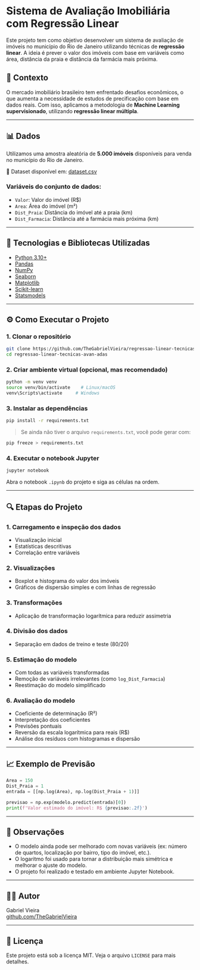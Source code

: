 
# Sistema de Avaliação Imobiliária com Regressão Linear

Este projeto tem como objetivo desenvolver um sistema de avaliação de imóveis no município do Rio de Janeiro utilizando técnicas de **regressão linear**. A ideia é prever o valor dos imóveis com base em variáveis como área, distância da praia e distância da farmácia mais próxima.

## 📌 Contexto

O mercado imobiliário brasileiro tem enfrentado desafios econômicos, o que aumenta a necessidade de estudos de precificação com base em dados reais. Com isso, aplicamos a metodologia de **Machine Learning supervisionado**, utilizando **regressão linear múltipla**.

---

## 📊 Dados

Utilizamos uma amostra aleatória de **5.000 imóveis** disponíveis para venda no município do Rio de Janeiro.

📁 Dataset disponível em:
[dataset.csv](https://raw.githubusercontent.com/TheGabrielVieira/regressao-linear-tecnicas-avan-adas/refs/heads/main/Dados/dataset.csv)

### Variáveis do conjunto de dados:

- `Valor`: Valor do imóvel (R$)
- `Area`: Área do imóvel (m²)
- `Dist_Praia`: Distância do imóvel até a praia (km)
- `Dist_Farmacia`: Distância até a farmácia mais próxima (km)

---

## 🧪 Tecnologias e Bibliotecas Utilizadas

- [Python 3.10+](https://www.python.org/)
- [Pandas](https://pandas.pydata.org/)
- [NumPy](https://numpy.org/)
- [Seaborn](https://seaborn.pydata.org/)
- [Matplotlib](https://matplotlib.org/)
- [Scikit-learn](https://scikit-learn.org/)
- [Statsmodels](https://www.statsmodels.org/)

---

## ⚙️ Como Executar o Projeto

### 1. Clonar o repositório

```bash
git clone https://github.com/TheGabrielVieira/regressao-linear-tecnicas-avan-adas.git
cd regressao-linear-tecnicas-avan-adas
```

### 2. Criar ambiente virtual (opcional, mas recomendado)

```bash
python -m venv venv
source venv/bin/activate    # Linux/macOS
venv\Scripts\activate     # Windows
```

### 3. Instalar as dependências

```bash
pip install -r requirements.txt
```

> Se ainda não tiver o arquivo `requirements.txt`, você pode gerar com:
```bash
pip freeze > requirements.txt
```

### 4. Executar o notebook Jupyter

```bash
jupyter notebook
```

Abra o notebook `.ipynb` do projeto e siga as células na ordem.

---

## 🔍 Etapas do Projeto

### 1. **Carregamento e inspeção dos dados**
- Visualização inicial
- Estatísticas descritivas
- Correlação entre variáveis

### 2. **Visualizações**
- Boxplot e histograma do valor dos imóveis
- Gráficos de dispersão simples e com linhas de regressão

### 3. **Transformações**
- Aplicação de transformação logarítmica para reduzir assimetria

### 4. **Divisão dos dados**
- Separação em dados de treino e teste (80/20)

### 5. **Estimação do modelo**
- Com todas as variáveis transformadas
- Remoção de variáveis irrelevantes (como `log_Dist_Farmacia`)
- Reestimação do modelo simplificado

### 6. **Avaliação do modelo**
- Coeficiente de determinação (R²)
- Interpretação dos coeficientes
- Previsões pontuais
- Reversão da escala logarítmica para reais (R$)
- Análise dos resíduos com histogramas e dispersão

---

## 📈 Exemplo de Previsão

```python
Area = 150
Dist_Praia = 1
entrada = [[np.log(Area), np.log(Dist_Praia + 1)]]

previsao = np.exp(modelo.predict(entrada)[0])
print(f'Valor estimado do imóvel: R$ {previsao:.2f}')
```

---

## 📌 Observações

- O modelo ainda pode ser melhorado com novas variáveis (ex: número de quartos, localização por bairro, tipo do imóvel, etc.).
- O logaritmo foi usado para tornar a distribuição mais simétrica e melhorar o ajuste do modelo.
- O projeto foi realizado e testado em ambiente Jupyter Notebook.

---

## 👨‍💻 Autor

Gabriel Vieira  
[github.com/TheGabrielVieira](https://github.com/TheGabrielVieira)

---

## 📄 Licença

Este projeto está sob a licença MIT. Veja o arquivo `LICENSE` para mais detalhes.
